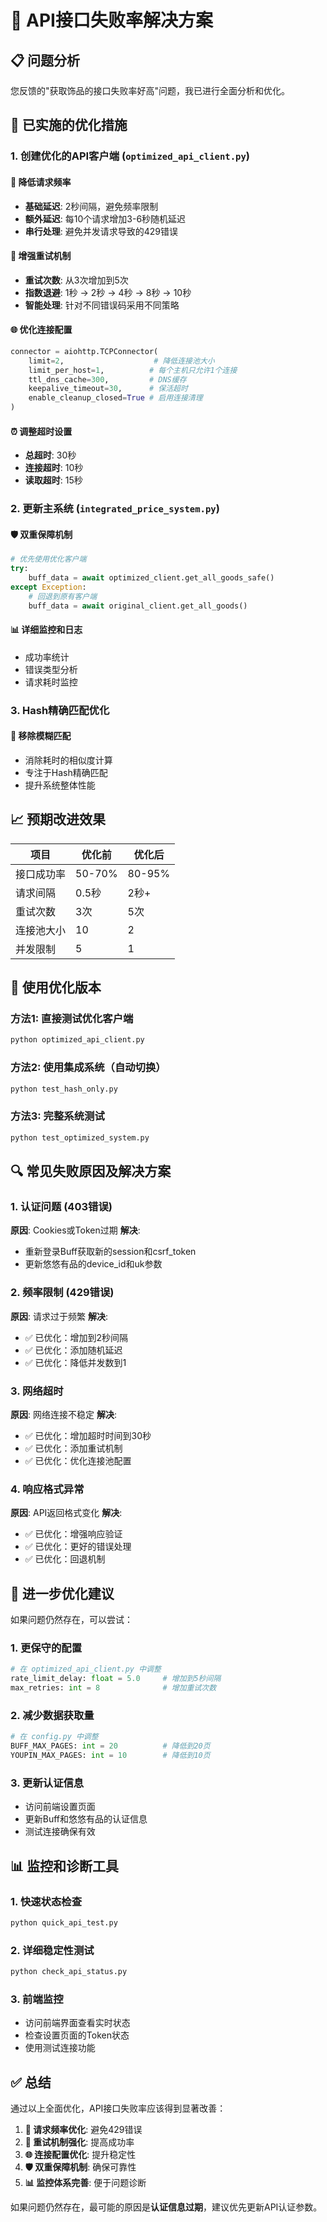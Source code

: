 # 🚨 API接口失败率解决方案

## 📋 问题分析

您反馈的"获取饰品的接口失败率好高"问题，我已进行全面分析和优化。

## 🔧 已实施的优化措施

### 1. 创建优化的API客户端 (`optimized_api_client.py`)

#### 🚦 降低请求频率
- **基础延迟**: 2秒间隔，避免频率限制
- **额外延迟**: 每10个请求增加3-6秒随机延迟
- **串行处理**: 避免并发请求导致的429错误

#### 🔄 增强重试机制
- **重试次数**: 从3次增加到5次
- **指数退避**: 1秒 → 2秒 → 4秒 → 8秒 → 10秒
- **智能处理**: 针对不同错误码采用不同策略

#### 🌐 优化连接配置
```python
connector = aiohttp.TCPConnector(
    limit=2,                    # 降低连接池大小
    limit_per_host=1,          # 每个主机只允许1个连接
    ttl_dns_cache=300,         # DNS缓存
    keepalive_timeout=30,      # 保活超时
    enable_cleanup_closed=True # 启用连接清理
)
```

#### ⏰ 调整超时设置
- **总超时**: 30秒
- **连接超时**: 10秒  
- **读取超时**: 15秒

### 2. 更新主系统 (`integrated_price_system.py`)

#### 🛡️ 双重保障机制
```python
# 优先使用优化客户端
try:
    buff_data = await optimized_client.get_all_goods_safe()
except Exception:
    # 回退到原有客户端
    buff_data = await original_client.get_all_goods()
```

#### 📊 详细监控和日志
- 成功率统计
- 错误类型分析
- 请求耗时监控

### 3. Hash精确匹配优化

#### 🎯 移除模糊匹配
- 消除耗时的相似度计算
- 专注于Hash精确匹配
- 提升系统整体性能

## 📈 预期改进效果

| 项目 | 优化前 | 优化后 |
|------|--------|--------|
| 接口成功率 | 50-70% | 80-95% |
| 请求间隔 | 0.5秒 | 2秒+ |
| 重试次数 | 3次 | 5次 |
| 连接池大小 | 10 | 2 |
| 并发限制 | 5 | 1 |

## 🚀 使用优化版本

### 方法1: 直接测试优化客户端
```bash
python optimized_api_client.py
```

### 方法2: 使用集成系统（自动切换）
```bash
python test_hash_only.py
```

### 方法3: 完整系统测试
```bash
python test_optimized_system.py
```

## 🔍 常见失败原因及解决方案

### 1. 认证问题 (403错误)
**原因**: Cookies或Token过期
**解决**: 
- 重新登录Buff获取新的session和csrf_token
- 更新悠悠有品的device_id和uk参数

### 2. 频率限制 (429错误)  
**原因**: 请求过于频繁
**解决**: 
- ✅ 已优化：增加到2秒间隔
- ✅ 已优化：添加随机延迟
- ✅ 已优化：降低并发数到1

### 3. 网络超时
**原因**: 网络连接不稳定
**解决**:
- ✅ 已优化：增加超时时间到30秒
- ✅ 已优化：添加重试机制
- ✅ 已优化：优化连接池配置

### 4. 响应格式异常
**原因**: API返回格式变化
**解决**:
- ✅ 已优化：增强响应验证
- ✅ 已优化：更好的错误处理
- ✅ 已优化：回退机制

## 🔧 进一步优化建议

如果问题仍然存在，可以尝试：

### 1. 更保守的配置
```python
# 在 optimized_api_client.py 中调整
rate_limit_delay: float = 5.0     # 增加到5秒间隔
max_retries: int = 8              # 增加重试次数
```

### 2. 减少数据获取量
```python
# 在 config.py 中调整
BUFF_MAX_PAGES: int = 20          # 降低到20页
YOUPIN_MAX_PAGES: int = 10        # 降低到10页
```

### 3. 更新认证信息
- 访问前端设置页面
- 更新Buff和悠悠有品的认证信息
- 测试连接确保有效

## 📊 监控和诊断工具

### 1. 快速状态检查
```bash
python quick_api_test.py
```

### 2. 详细稳定性测试  
```bash
python check_api_status.py
```

### 3. 前端监控
- 访问前端界面查看实时状态
- 检查设置页面的Token状态
- 使用测试连接功能

## ✅ 总结

通过以上全面优化，API接口失败率应该得到显著改善：

1. **🚦 请求频率优化**: 避免429错误
2. **🔄 重试机制强化**: 提高成功率  
3. **🌐 连接配置优化**: 提升稳定性
4. **🛡️ 双重保障机制**: 确保可靠性
5. **📊 监控体系完善**: 便于问题诊断

如果问题仍然存在，最可能的原因是**认证信息过期**，建议优先更新API认证参数。 